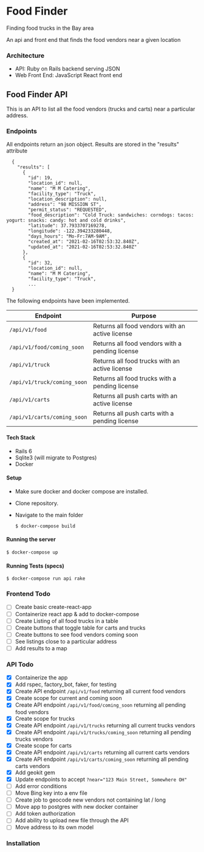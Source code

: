# Food Finder

Finding food trucks in the Bay area

An api and front end that finds the food vendors near a given location

### Architecture

- API: Ruby on Rails backend serving JSON
- Web Front End: JavaScript React front end

## Food Finder API

This is an API to list all the food vendors (trucks and carts) near a particular address.

### Endpoints

All endpoints return an json object. Results are stored in the "results" attribute

```
  {
    "results": [
      {
        "id": 19,
        "location_id": null,
        "name": "M M Catering",
        "facility_type": "Truck",
        "location_description": null,
        "address": "98 MISSION ST",
        "permit_status": "REQUESTED",
        "food_description": "Cold Truck: sandwiches: corndogs: tacos: yogurt: snacks: candy: hot and cold drinks",
        "latitude": 37.7933707169278,
        "longitude": -122.394233280448,
        "days_hours": "Mo-Fr:7AM-9AM",
        "created_at": "2021-02-16T02:53:32.840Z",
        "updated_at": "2021-02-16T02:53:32.840Z"
      },
      {
        "id": 32,
        "location_id": null,
        "name": "M M Catering",
        "facility_type": "Truck",
        ...
  }
```

The following endpoints have been implemented.

| Endpoint                    | Purpose                                         |
| --------------------------- | ----------------------------------------------- |
| `/api/v1/food`              | Returns all food vendors with an active license |
| `/api/v1/food/coming_soon`  | Returns all food vendors with a pending license |
| `/api/v1/truck`             | Returns all food trucks with an active license  |
| `/api/v1/truck/coming_soon` | Returns all food trucks with a pending license  |
| `/api/v1/carts`             | Returns all push carts with an active license   |
| `/api/v1/carts/coming_soon` | Returns all push carts with a pending license   |

#### Tech Stack

- Rails 6
- Sqlite3 (will migrate to Postgres)
- Docker

#### Setup

- Make sure docker and docker compose are installed.
- Clone repository.
- Navigate to the main folder

  `$ docker-compose build`

#### Running the server

`$ docker-compose up`

#### Running Tests (specs)

`$ docker-compose run api rake`

### Frontend Todo

- [ ] Create basic create-react-app
- [ ] Containerize react app & add to docker-compose
- [ ] Create Listing of all food trucks in a table
- [ ] Create buttons that toggle table for carts and trucks
- [ ] Create buttons to see food vendors coming soon
- [ ] See listings close to a particular address
- [ ] Add results to a map

### API Todo

- [x] Containerize the app
- [x] Add rspec, factory_bot, faker, for testing
- [x] Create API endpoint `/api/v1/food` returning all current food vendors
- [x] Create scope for current and coming soon
- [x] Create API endpoint `/api/v1/food/coming_soon` returning all pending food vendors
- [x] Create scope for trucks
- [x] Create API endpoint `/api/v1/trucks` returning all current trucks vendors
- [x] Create API endpoint `/api/v1/trucks/coming_soon` returning all pending trucks vendors
- [x] Create scope for carts
- [x] Create API endpoint `/api/v1/carts` returning all current carts vendors
- [x] Create API endpoint `/api/v1/carts/coming_soon` returning all pending carts vendors
- [x] Add geokit gem
- [x] Update endpoints to accept `?near="123 Main Street, Somewhere OH"`
- [ ] Add error conditions
- [ ] Move Bing key into a env file
- [ ] Create job to geocode new vendors not containing lat / long
- [ ] Move app to postgres with new docker container
- [ ] Add token authorization
- [ ] Add ability to upload new file through the API
- [ ] Move address to its own model

### Installation
